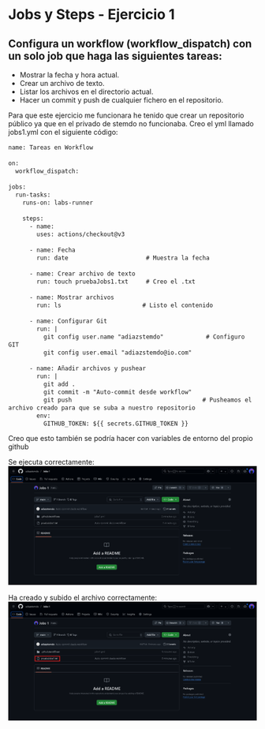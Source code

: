 # Jobs y Steps - Ejercicio 1

## Configura un workflow (workflow_dispatch) con un solo job que haga las siguientes tareas:

- Mostrar la fecha y hora actual.
- Crear un archivo de texto.
- Listar los archivos en el directorio actual.
- Hacer un commit y push de cualquier fichero en el repositorio.

Para que este ejercicio me funcionara he tenido que crear un repositorio público ya que en el privado de stemdo no funcionaba.
Creo el yml llamado jobs1.yml con el siguiente código:

```
name: Tareas en Workflow

on:
  workflow_dispatch:

jobs:
  run-tasks:
    runs-on: labs-runner

    steps:
      - name: 
        uses: actions/checkout@v3

      - name: Fecha
        run: date                      # Muestra la fecha

      - name: Crear archivo de texto
        run: touch pruebaJobs1.txt     # Creo el .txt

      - name: Mostrar archivos
        run: ls                       # Listo el contenido

      - name: Configurar Git
        run: |
          git config user.name "adiazstemdo"            # Configuro GIT
          git config user.email "adiazstemdo@io.com"

      - name: Añadir archivos y pushear
        run: |
          git add .
          git commit -m "Auto-commit desde workflow"
          git push                                     # Pusheamos el archivo creado para que se suba a nuestro repositorio
        env:
          GITHUB_TOKEN: ${{ secrets.GITHUB_TOKEN }}

```
Creo que esto también se podría hacer con variables de entorno del propio github

Se ejecuta correctamente:
![alt text](../../auxiliar/jobs1.png)

Ha creado y subido el archivo correctamente:
![alt text](../../auxiliar/jobs1.2.png)

